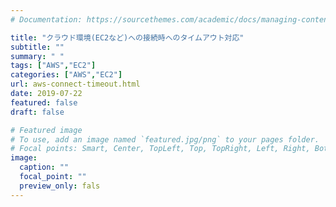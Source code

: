 ```yaml
---
# Documentation: https://sourcethemes.com/academic/docs/managing-content/

title: "クラウド環境(EC2など)への接続時へのタイムアウト対応"
subtitle: ""
summary: " "
tags: ["AWS","EC2"]
categories: ["AWS","EC2"]
url: aws-connect-timeout.html
date: 2019-07-22
featured: false
draft: false

# Featured image
# To use, add an image named `featured.jpg/png` to your pages folder.
# Focal points: Smart, Center, TopLeft, Top, TopRight, Left, Right, BottomLeft, Bottom, BottomRight.
image:
  caption: ""
  focal_point: ""
  preview_only: fals
---
```



